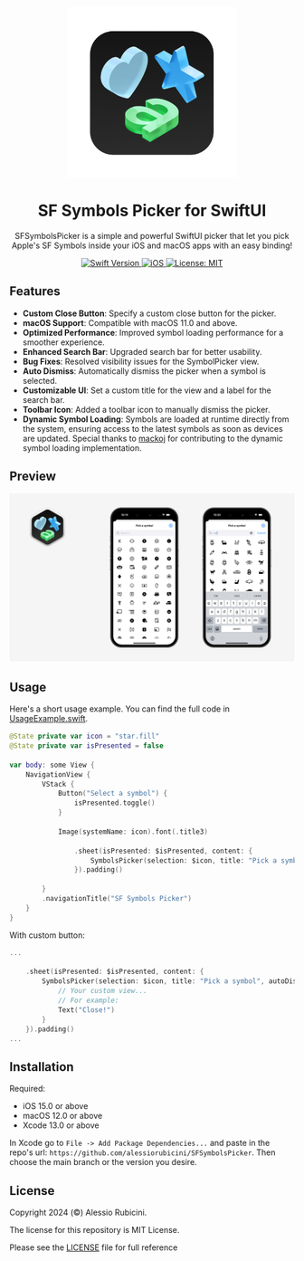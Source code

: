 <div align="center">
  <img width="300" height="300" src="/Resources/icon.png" alt="Package Logo">
  <h1><b>SF Symbols Picker for SwiftUI</b></h1>
  <p>
    SFSymbolsPicker is a simple and powerful SwiftUI picker that let you pick Apple's SF Symbols inside your iOS and macOS apps with an easy binding!
    <br>
  </p>
</div>

<div align="center">
  <a href="https://swift.org">
<!--     <img src="https://img.shields.io/badge/Swift-5.9%20%7C%206-orange.svg" alt="Swift Version"> -->
    <img src="https://img.shields.io/badge/Swift-5.7-orange.svg" alt="Swift Version">
  </a>
  <a href="https://www.apple.com/ios/">
    <img src="https://img.shields.io/badge/iOS-15%2B-blue.svg" alt="iOS">
  </a>
  <a href="LICENSE">
    <img src="https://img.shields.io/badge/License-MIT-green.svg" alt="License: MIT">
  </a>
</div>

## Features

- **Custom Close Button**: Specify a custom close button for the picker.
- **macOS Support**: Compatible with macOS 11.0 and above.
- **Optimized Performance**: Improved symbol loading performance for a smoother experience.
- **Enhanced Search Bar**: Upgraded search bar for better usability.
- **Bug Fixes**: Resolved visibility issues for the SymbolPicker view.
- **Auto Dismiss**: Automatically dismiss the picker when a symbol is selected.
- **Customizable UI**: Set a custom title for the view and a label for the search bar.
- **Toolbar Icon**: Added a toolbar icon to manually dismiss the picker.
- **Dynamic Symbol Loading**: Symbols are loaded at runtime directly from the system, ensuring access to the latest symbols as soon as devices are updated. Special thanks to [mackoj](https://github.com/mackoj) for contributing to the dynamic symbol loading implementation.

## Preview
![SF Symbols Picker](./Resources/SFSymbolsPickerPreview.png)

## Usage

Here's a short usage example. You can find the full code in [UsageExample.swift](https://github.com/alessiorubicini/SFSymbolsPickerForSwiftUI/blob/master/Sources/SFSymbolsPicker/UsageExample.swift).

```swift
@State private var icon = "star.fill"
@State private var isPresented = false
    
var body: some View {
    NavigationView {
        VStack {
            Button("Select a symbol") {
                isPresented.toggle()
            }

            Image(systemName: icon).font(.title3)

                .sheet(isPresented: $isPresented, content: {
                    SymbolsPicker(selection: $icon, title: "Pick a symbol", autoDismiss: true)
                }).padding()

        }
        .navigationTitle("SF Symbols Picker")
    }
}
```

With custom button:

```swift
...

    .sheet(isPresented: $isPresented, content: {
        SymbolsPicker(selection: $icon, title: "Pick a symbol", autoDismiss: true) {
            // Your custom view...
            // For example:
            Text("Close!")
        }
    }).padding()
...
```


## Installation

Required:
- iOS 15.0 or above
- macOS 12.0 or above
- Xcode 13.0 or above

In Xcode go to `File -> Add Package Dependencies...` and paste in the repo's url: `https://github.com/alessiorubicini/SFSymbolsPicker`.
Then choose the main branch or the version you desire.

## License

Copyright 2024 (©) Alessio Rubicini.

The license for this repository is MIT License.

Please see the [LICENSE](LICENSE) file for full reference
